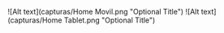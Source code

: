 ![Alt text](capturas/Home Movil.png "Optional Title")
![Alt text](capturas/Home Tablet.png "Optional Title")
